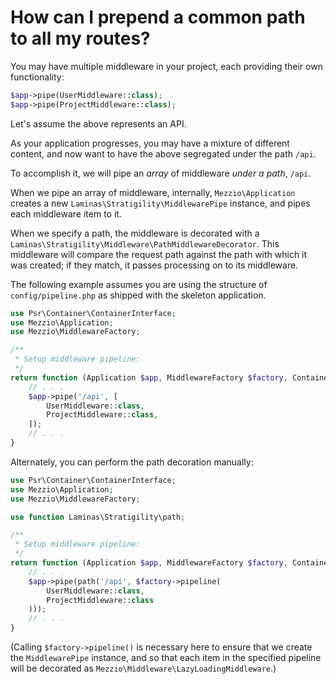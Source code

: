# How can I prepend a common path to all my routes?

You may have multiple middleware in your project, each providing their own
functionality:

```php
$app->pipe(UserMiddleware::class);
$app->pipe(ProjectMiddleware::class);
```

Let's assume the above represents an API.

As your application progresses, you may have a mixture of different content, and now want to have
the above segregated under the path `/api`.

To accomplish it, we will pipe an _array_ of middleware _under a path_, `/api`.

When we pipe an array of middleware, internally, `Mezzio\Application`
creates a new `Laminas\Stratigility\MiddlewarePipe` instance, and pipes each
middleware item to it.

When we specify a path, the middleware is decorated with a
`Laminas\Stratigility\Middleware\PathMiddlewareDecorator`. This middleware will
compare the request path against the path with which it was created; if they
match, it passes processing on to its middleware.

The following example assumes you are using the structure of
`config/pipeline.php` as shipped with the skeleton application.

```php
use Psr\Container\ContainerInterface;
use Mezzio\Application;
use Mezzio\MiddlewareFactory;

/**
 * Setup middleware pipeline:
 */
return function (Application $app, MiddlewareFactory $factory, ContainerInterface $container) : void {
    // . . .
    $app->pipe('/api', [
        UserMiddleware::class,
        ProjectMiddleware::class,
    ]);
    // . . .
}
```

Alternately, you can perform the path decoration manually:

```php
use Psr\Container\ContainerInterface;
use Mezzio\Application;
use Mezzio\MiddlewareFactory;

use function Laminas\Stratigility\path;

/**
 * Setup middleware pipeline:
 */
return function (Application $app, MiddlewareFactory $factory, ContainerInterface $container) : void {
    // . . .
    $app->pipe(path('/api', $factory->pipeline(
        UserMiddleware::class,
        ProjectMiddleware::class
    )));
    // . . .
}
```

(Calling `$factory->pipeline()` is necessary here to ensure that we create the
`MiddlewarePipe` instance, and so that each item in the specified pipeline will
be decorated as `Mezzio\Middleware\LazyLoadingMiddleware`.)
